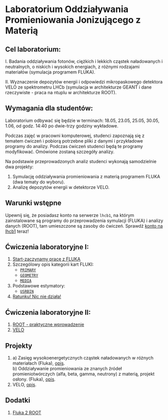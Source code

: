 
# Laboratorium Oddziaływania Promieniowania Jonizującego z Materią

## Cel laboratorium:
   I. Badania oddziaływania fotonów, ciężkich i lekkich cząstek naładowanych i neutralnych, o niskich i wysokich energiach, z różnymi rodzajami materiałów (symulacja programem FLUKA).

   II. Wyznaczenie depozytów energii i odpowiedzi mikropaskowego detektora VELO ze spektrometru LHCb (symulacja w architekturze GEANT i dane rzeczywiste - praca na ntuplu w architekturze ROOT).

## Wymagania dla studentów:
Laboratorium odbywać się będzie w terminach: 18.05, 23.05, 25.05, 30.05, 1.06, od godz. 14:40 po dwie-trzy godziny wykładowe.

Podczas zajęć w pracowni komputerowej, studenci zapoznają się z tematem ćwiczeń i pobiorą potrzebne pliki z danymi i przykładowe programy do analizy.
Podczas ćwiczeń studenci będą te programy modyfikować. Omówione zostaną szczegóły analizy.

Na podstawie przeprowadzonych analiz studenci wykonają samodzielnie dwa projekty:
1. Symulację oddziaływania promieniowania z materią programem FLUKA (dwa tematy do wyboru).
2. Analizę depozytów energii w detektorze VELO.

## Warunki wstępne 
Upewnij się, że posiadasz konto na serwerze `lhcb1`, na którym zainstalowane są programy do przeprowadzenia symulacji (FLUKA) i  analizy danych (ROOT), tam umieszczone są zasoby do ćwiczeń. Sprawdź [konto na lhcb1](lhcb1.md) teraz!

## Ćwiczenia laboratoryjne I:
1. [Start-zaczynamy pracę z FLUKĄ](Start.md)
2. Szczególowy opis kategorii kart FLUKI: 
   - [`PRIMARY`](Primary.md)
   - [`GEOMETRY`](Geometry.md)
   - [`MEDIA`](Media.md)
3. Podstawowe estymatory:
   - [`USRBIN`](Estymatory.md)
4. [Ratunku! Nic nie działa!](Ratunek.md)

## Ćwiczenia laboratoryjne II:
1. [ROOT - praktyczne wprowadzenie](Root.md)
2. [VELO](Velo.md) 

## Projekty
1.  a) Zasięg wysokoenergetycznych cząstek naładowanych w różnych materiałach (Fluka), [opis](Stopping.md). <br>
    b) Oddziaływanie promieniowania ze znanych źródeł promieniotwórczych (alfa, beta, gamma, neutrony) z materią, projekt osłony. (Fluka), [opis](Sources.md).
2. VELO, [opis](VELO.md).

## Dodatki
1. [Fluka 2 ROOT](Floot.md)
